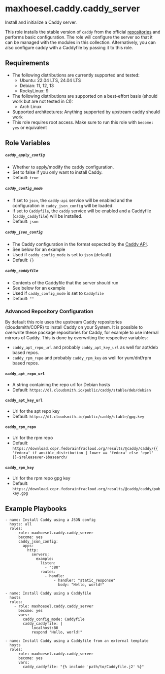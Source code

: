 # maxhoesel.caddy.caddy_server

Install and initialize a Caddy server.

This role installs the stable version of `caddy` from the official [repositories](https://caddyserver.com/docs/install) and performs basic configuration.
The role will configure the server so that it can be managed with the modules in this collection.
Alternatively, you can also configure caddy with a Caddyfile by passing it to this role.

## Requirements

- The following distributions are currently supported and tested:
  - Ubuntu: 22.04 LTS, 24.04 LTS
  - Debian: 11, 12, 13
  - RockyLinux: 9
- The following distributions are supported on a best-effort basis (should work but are not tested in CI):
  - Arch Linux
- Supported architectures: Anything supported by upstream caddy should work
- This role requires root access. Make sure to run this role with `become: yes` or equivalent

## Role Variables

##### `caddy_apply_config`
- Whether to apply/modify the caddy configuration.
- Set to false if you only want to install Caddy.
- Default: `true`

##### `caddy_config_mode`
- If set to `json`, the `caddy-api` service will be enabled and the configuration in `caddy_json_config` will be loaded.
- If set to `Caddyfile`, the `caddy` service will be enabled and a Caddyfile (`caddy_caddyfile`) will be installed.
- Default: `json`

##### `caddy_json_config`
- The Caddy configuration in the format expected by the [Caddy API](https://caddyserver.com/docs/json/).
- See below for an example
- Used if `caddy_config_mode` is set to `json` (default)
- Default: `{}`

##### `caddy_caddyfile`
- Contents of the Caddyfile that the server should run
- See below for an example
- Used if `caddy_config_mode` is set to `Caddyfile`
- Default: `""`


### Advanced Repository Configuration

By default this role uses the upstream Caddy repositories (cloudsmith/COPR) to install Caddy on your System.
It is possible to overwrite these package repositories for Caddy, for example to use internal mirrors of Caddy.
This is done by overwriting the respective variables:
- `caddy_apt_repo_url` and probably `caddy_apt_key_url` as well for apt/deb based repos.
- `caddy_rpm_repo` and probably `caddy_rpm_key` as well for yum/dnf/rpm based repos.

#### `caddy_apt_repo_url`
- A string containing the repo url for Debian hosts
- Default: `https://dl.cloudsmith.io/public/caddy/stable/deb/debian`

#### `caddy_apt_key_url`
- Url for the apt repo key
- Default: `https://dl.cloudsmith.io/public/caddy/stable/gpg.key`

#### `caddy_rpm_repo`
- Url for the rpm repo
- Default: `https://download.copr.fedorainfracloud.org/results/@caddy/caddy/{{ 'fedora' if ansible_distribution | lower == 'fedora'
  else 'epel' }}-$releasever-$basearch/`

#### `caddy_rpm_key`
- Url for the rpm repo gpg key
- Default: `https://download.copr.fedorainfracloud.org/results/@caddy/caddy/pubkey.gpg`


## Example Playbooks

```
- name: Install Caddy using a JSON config
  hosts: all
  roles:
    - role: maxhoesel.caddy.caddy_server
      become: yes
      caddy_json_config:
        apps:
          http:
            servers:
              example:
                listen:
                  - ":80"
                routes:
                  - handle:
                      - handler: "static_response"
                        body: "Hello, world!"

- name: Install Caddy using a Caddyfile
  hosts
  roles:
    - role: maxhoesel.caddy.caddy_server
      become: yes
      vars:
        caddy_config_mode: Caddyfile
        caddy_caddyfile: |
            localhost:80
            respond "Hello, world!"

- name: Install Caddy using a Caddyfile from an external template
  hosts
  roles:
    - role: maxhoesel.caddy.caddy_server
      become: yes
      vars:
        caddy_caddyfile: "{% include 'path/to/Caddyfile.j2' %}"
```
